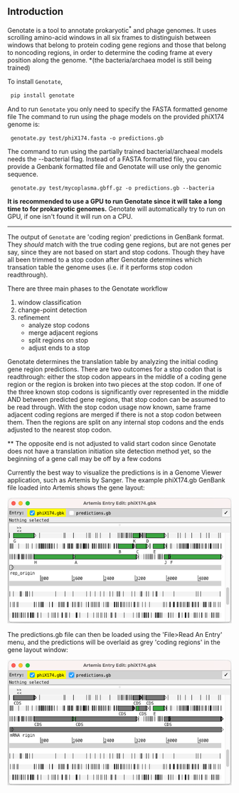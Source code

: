 
Introduction
------------

Genotate is a tool to annotate prokaryotic<sup>*</sup> and phage genomes.  It uses scrolling amino-acid
windows in all six frames to distinguish between windows that belong to protein coding gene
regions and those that belong to noncoding regions, in order to determine the coding frame
at every position along the genome.
*(the bacteria/archaea model is still being trained)

To install `Genotate`,
```sh
 pip install genotate
```

And to run `Genotate` you only need to specify the FASTA formatted genome file
The command to run using the phage models on the provided phiX174 genome is:
```
 genotate.py test/phiX174.fasta -o predictions.gb
```
The command to run using the partially trained bacterial/archaeal models needs the --bacterial flag. Instead of
a FASTA formatted file, you can provide a Genbank formatted file and Genotate will use only the genomic sequence.
```
 genotate.py test/mycoplasma.gbff.gz -o predictions.gb --bacteria
```
**It is recommended to use a GPU to run Genotate since it will take a long time to for prokaryotic 
genomes.**  Genotate will automatically try to run on GPU, if one isn't found it will run on a CPU.

---

The output of `Genotate` are 'coding region' predictions in GenBank format.  They *should*
match with the true coding gene regions, but are not genes per say, since they are not based
on start and stop codons. Though they have all been trimmed to a stop codon after Genotate
determines which transation table the genome uses (i.e. if it performs stop codon readthrough).

There are three main phases to the Genotate workflow
1. window classification 
2. change-point detection
3. refinement
   * analyze stop codons
   * merge adjacent regions
   * split regions on stop
   * adjust ends to a stop

Genotate determines the translation table by analyzing the initial coding gene region 
predictions.  There are two outcomes for a stop codon that is readthrough: either the stop 
codon appears in the middle of a coding gene region or the region is broken into two pieces at 
the stop codon. If one of the three known stop codons is significantly over represented in the 
middle AND between predicted gene regions, that stop codon can be assumed to be read through. 
With the stop codon usage now known, same frame adjacent coding regions are merged if there is 
not a stop codon between them. Then the regions are split on any internal stop codons and the 
ends adjusted to the nearest stop codon.

** The opposite end is not adjusted to valid start codon since Genotate does not have a translation
initiation site detection method yet, so the beginning of a gene call may be off by a few codons


Currently the best way to visualize the predictions is in a Genome Viewer application, such
as Artemis by Sanger. The example phiX174.gb GenBank file loaded into Artemis shows the 
gene layout:

![](https://github.com/deprekate/genotate/blob/main/src/genes.png)

The predictions.gb file can then be loaded using the 'File>Read An Entry' menu, and the
predictions will be overlaid as grey 'coding regions' in the gene layout window:

![](https://github.com/deprekate/genotate/blob/main/src/predictions.png)
